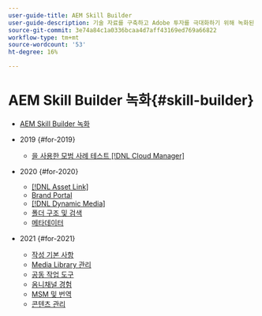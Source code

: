 ```yaml
---
user-guide-title: AEM Skill Builder
user-guide-description: 기술 자료를 구축하고 Adobe 투자를 극대화하기 위해 녹화된 웨비나 시리즈 [!DNL Experience Manager].
source-git-commit: 3e74a84c1a0336bcaa4d7aff43169ed769a66822
workflow-type: tm+mt
source-wordcount: '53'
ht-degree: 16%

---
```



# AEM Skill Builder 녹화{#skill-builder}

* [AEM Skill Builder 녹화](overview.md)

* 2019 {#for-2019}
   * [을 사용한 모범 사례 테스트 [!DNL Cloud Manager]](./2019/cloud-manager-testing.md)
* 2020 {#for-2020}
   * [[!DNL Asset Link]](./2020/asset-link.md)
   * [Brand Portal](./2020/brand-portal.md)
   * [[!DNL Dynamic Media]](./2020/dynamic-media.md)
   * [폴더 구조 및 검색](./2020/folder-structure-search.md)
   * [메타데이터](./2020/metadata.md)
* 2021 {#for-2021}
   * [작성 기본 사항](./2021/authoring-fundamentals.md)
   * [Media Library 관리](./2021/media-library-administration.md)
   * [공동 작업 도구](./2021/collaboration-tools.md)
   * [옴니채널 경험](./2021/omnichannel-experiences.md)
   * [MSM 및 번역](./2021/multi-site-management-web-translation.md)
   * [콘텐츠 관리](./2021/traditional-headless-content-management.md)

<!--

Articles must be added to this TOC file in order to render.

Use this list format to specify links to articles and section headings that expand and collapse in the left rail of the user guide.

An article link CANNOT be used as a section heading.
-->

